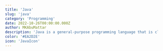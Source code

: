 ```yaml
---
title: 'Java'
slug: 'java'
category: 'Programming'
date: 2022-10-26T00:00:00.000Z
author: MKAbuMattar
description: 'Java is a general-purpose programming language that is class-based, object-oriented, and designed to have as few implementation dependencies as possible.'
color: '#EA2D2E'
icon: 'JavaIcon'
---
```

